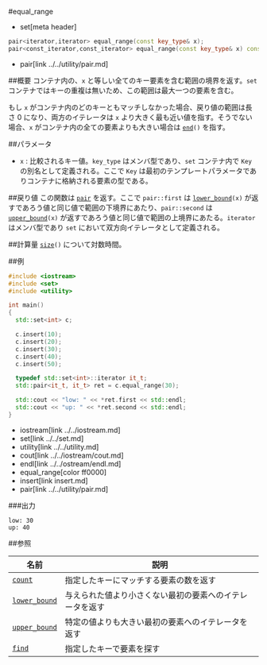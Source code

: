 #equal_range
* set[meta header]

```cpp
pair<iterator,iterator> equal_range(const key_type& x);
pair<const_iterator,const_iterator> equal_range(const key_type& x) const;
```
* pair[link ../../utility/pair.md]

##概要
コンテナ内の、`x` と等しい全てのキー要素を含む範囲の境界を返す。`set` コンテナではキーの重複は無いため、この範囲は最大一つの要素を含む。 

もし `x` がコンテナ内のどのキーともマッチしなかった場合、戻り値の範囲は長さ 0 になり、両方のイテレータは `x` より大きく最も近い値を指す。そうでない場合、`x` がコンテナ内の全ての要素よりも大きい場合は [`end`](./end.md)`()` を指す。


##パラメータ
- `x` : 比較されるキー値。`key_type` はメンバ型であり、`set` コンテナ内で `Key` の別名として定義される。ここで `Key` は最初のテンプレートパラメータでありコンテナに格納される要素の型である。


##戻り値
この関数は [`pair`](../../utility/pair.md) を返す。ここで `pair::first` は [`lower_bound`](./lower_bound.md)`(x)` が返すであろう値と同じ値で範囲の下境界にあたり、`pair::second` は [`upper_bound`](./upper_bound.md)`(x)` が返すであろう値と同じ値で範囲の上境界にあたる。`iterator` はメンバ型であり `set` において双方向イテレータとして定義される。


##計算量
[`size`](./size.md)`()` について対数時間。


##例
```cpp
#include <iostream>
#include <set>
#include <utility>

int main()
{
  std::set<int> c;

  c.insert(10);
  c.insert(20);
  c.insert(30);
  c.insert(40);
  c.insert(50);

  typedef std::set<int>::iterator it_t;
  std::pair<it_t, it_t> ret = c.equal_range(30);

  std::cout << "low: " << *ret.first << std::endl;
  std::cout << "up: " << *ret.second << std::endl;
}
```
* iostream[link ../../iostream.md]
* set[link ../../set.md]
* utility[link ../../utility.md]
* cout[link ../../iostream/cout.md]
* endl[link ../../ostream/endl.md]
* equal_range[color ff0000]
* insert[link insert.md]
* pair[link ../../utility/pair.md]

###出力
```
low: 30
up: 40
```

##参照

| 名前                              | 説明                                                     |
|-----------------------------------|----------------------------------------------------------|
| [`count`](./count.md)             | 指定したキーにマッチする要素の数を返す                   |
| [`lower_bound`](./lower_bound.md) | 与えられた値より小さくない最初の要素へのイテレータを返す |
| [`upper_bound`](./upper_bound.md) | 特定の値よりも大きい最初の要素へのイテレータを返す       |
| [`find`](./find.md)               | 指定したキーで要素を探す                                 |
